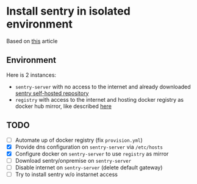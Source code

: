 # Install sentry in isolated environment

Based on [this](https://medium.com/@andrenit/docker-and-artifactory-as-a-registry-mirror-1365891b39c5) article

## Environment

Here is 2 instances:
- `sentry-server` with no access to the internet and already downloaded [sentry self-hosted repository](https://github.com/getsentry/onpremise)
- `registry` with access to the internet and hosting docker registry as docker hub mirror, like described [here](https://docs.docker.com/registry/recipes/mirror/)

## TODO

- [ ] Automate up of docker registry (fix `provision.yml`)
- [x] Provide dns configuration on `sentry-server` via `/etc/hosts`
- [x] Configure docker on `sentry-server` to use `registry` as mirror
- [ ] Download sentry/onpremise on `sentry-server`
- [ ] Disable internet on `sentry-server` (delete default gateway)
- [ ] Try to install sentry w/o instarnet access
